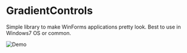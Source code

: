 # GradientControls

Simple library to make WinForms applications pretty look. Best to use in Windows7 OS or common.

![Demo](https://user-images.githubusercontent.com/45687017/114442478-41d8d200-9bd5-11eb-98db-12d00c8cf2af.png)

